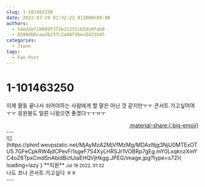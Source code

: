 ```yaml
---
slug: 1-101463250
date: 2022-07-19 01:32:23.912000+09:00
authors:
  - 54ed3ef1b689f372e21231cb5dc9fab0
  - 6599dbbcaa26237c2ab0f3becb421b45
categories:
  - Jiwon
tags:
  - Fan Post
---
```


# 1-101463250

<div class="post-container" markdown="1">
<div class="content-container md-sidebar__scrollwrap" markdown="1">

이제 활동 끝나서 쉬어야하는 사람에게 할 말은 아닌 것 같지만ㅜㅜ 콘서트 가고싶어여ㅜㅜ 응원봉도 얼른 나왔으면 좋겠다ㅜㅜㅠㅜ 

</div>
</div>

<div style="text-align: right;" markdown="1">
<a href="https://weverse.io/fromis9/fanpost/1-101463250" style="text-align: right;">:material-share:{.big-emoji}</a>
</div>
---

<div class="comments-container md-sidebar__scrollwrap" markdown="1">
<div class="comment" markdown="1">
<div class='id-container' markdown="1">
![](https://phinf.wevpstatic.net/MjAyMzA2MjVfMzMg/MDAxNjg3NjU0MTExOTU5.7GFeCpkRW4jdCPevFi1sgeF7S4XyLHRSJr1VOBRp7gEg.mY0LxqknzXmYC4oZ6TpxCmdSnAbldBctUiaEHQVjHkgg.JPEG/image.jpg?type=s72){ loading=lazy }
**<span class="artist">지원</span>** <small>Jul 19 2022, 01:32</small><br>
</div>
<div class='comment-body' markdown="1">
나도 프나 콘서트 가고싶다 ㅎㅎ
</div>
</div>
</div>
---

